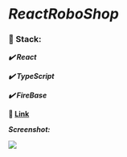 # ***ReactRoboShop***

### :scroll: Stack:

   ***:heavy_check_mark: React***
   
   ***:heavy_check_mark: TypeScript***
   
   ***:heavy_check_mark: FireBase***

**:link:  [Link](https://react-roboshop.000webhostapp.com)**

***Screenshot:***

![](https://lh3.googleusercontent.com/DMUTRm8CrS86QxxavXdaVitRark96C7FRlnoMWa6uMqHPP-4jfTIo7mLCOF0iBh9Rpa_mRmX_tx7lk8ThSfJLivKC7eKsq9WOzIBI49bX-wFjxOoduY5x1viy3X0GvpSdAVxxY5ILuEF1bGDavk5FcWwbZMwmx5jhtxh8wS2iMB20NYWkDAfD_052lmVUfSCXusNsD25RuVCUfNnWy8AmmjxtMP3r-CiW60Y_V2x363N-N8sJPO2lJ48-K-5-vjzmMMqpIhzuq-gt_XB4ccKhAZbSMiPVIarCg3wwMhMyFvYzoloePTk6zjvXmHmUYLULdn0g6vKrXEoUPX1eYQg4rYdjK9HmZX9gyYDssiSiRQg5f4Br492trSWN4uonM5LjB5jMUxp2b8U3NRA-Nf2_7vjmITRlAqJYBcc4axkj5ft9w2X8fqwKgcpbKOwF-P9kvN5qDOFL_uQSwgIirQu1I-cfPHkdGHJWWk89XmDh6WZ2zlKALHlYhXIDrgoUfdziXaFY6JW_jh4k0C1bv1Fbu-fx5AaicJcopFKzd7dmr3h_IaMSo89GZH3yaofjBIAH6Oo65_zUUXjMrQCBOOYYxUQlYpk9VaCaiMdBWdALktWovWQZ4EwBYeTUBL5zNJZuJaB53FUiihTO8doNot7vDM19sc7KpDNGBcRJB9TfwGSu4KgiDtisssHvqU9YCvpd1b4caOcGxO2M3Z-QNVYrD2dTOrMZfPwCyDoLG2TjHFw8l82=w452-h625-no)
